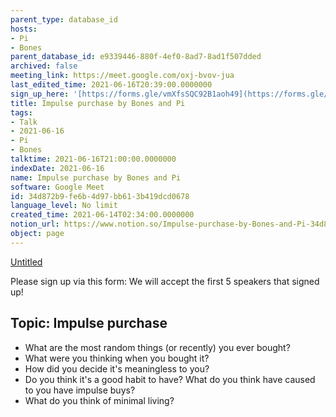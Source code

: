 ```yaml
---
parent_type: database_id
hosts:
- Pi
- Bones
parent_database_id: e9339446-880f-4ef0-8ad7-8ad1f507dded
archived: false
meeting_link: https://meet.google.com/oxj-bvov-jua
last_edited_time: 2021-06-16T20:39:00.0000000
sign_up_here: '[https://forms.gle/vmXfsSQC92B1aoh49](https://forms.gle/vmXfsSQC92B1aoh49)'
title: Impulse purchase by Bones and Pi
tags:
- Talk
- 2021-06-16
- Pi
- Bones
talktime: 2021-06-16T21:00:00.0000000
indexDate: 2021-06-16
name: Impulse purchase by Bones and Pi
software: Google Meet
id: 34d872b9-fe6b-4d97-bb61-3b419dcd0678
language_level: No limit
created_time: 2021-06-14T02:34:00.0000000
notion_url: https://www.notion.so/Impulse-purchase-by-Bones-and-Pi-34d872b9fe6b4d97bb613b419dcd0678
object: page
---
```


[Untitled](https://www.notion.so/cd877e06ad7149f69157f2c71bad5cca)   

Please sign up via this form:
We will accept the first  5 speakers  that signed up! 


## Topic: Impulse purchase

   - What are the most random things (or recently) you ever bought?
   - What were you thinking when you bought it?
   - How did you decide it's meaningless to you?
   - Do you think it's a good habit to have? What do you think have caused to you have impulse buys?
   - What do you think of minimal living?





